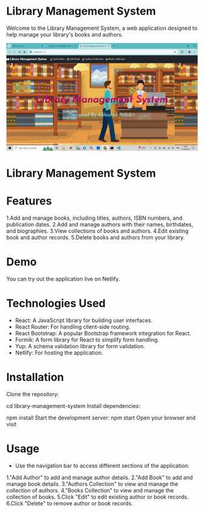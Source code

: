 # Library Management System
Welcome to the Library Management System, a web application designed to help manage your library's books and authors.

![alt text](image.png)

# Library Management System

# Features
1.Add and manage books, including titles, authors, ISBN numbers, and publication dates.
2.Add and manage authors with their names, birthdates, and biographies.
3.View collections of books and authors.
4.Edit existing book and author records.
5.Delete books and authors from your library.
# Demo
You can try out the application live on Netlify.

# Technologies Used
* React: A JavaScript library for building user interfaces.
* React Router: For handling client-side routing.
* React Bootstrap: A popular Bootstrap framework integration for React.
* Formik: A form library for React to simplify form handling.
* Yup: A schema validation library for form validation.
* Netlify: For hosting the application.

# Installation
Clone the repository:

cd library-management-system
Install dependencies:

npm install
Start the development server:
npm start
Open your browser and visit 

# Usage
* Use the navigation bar to access different sections of the application:

1."Add Author" to add and manage author details.
2."Add Book" to add and manage book details.
3."Authors Collection" to view and manage the collection of authors.
4."Books Collection" to view and manage the collection of books.
5.Click "Edit" to edit existing author or book records.
6.Click "Delete" to remove author or book records.